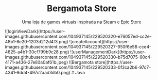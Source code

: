 <h1 align="center">Bergamota Store</h1>
<p align="center">Uma loja de games virtuais inspirada na Steam e Epic Store</p>
![loginViewDark](https://user-images.githubusercontent.com/104937145/229520320-e76057ed-cc2e-48b1-8e20-1203d212d4f3.png)
![createAccount](https://user-images.githubusercontent.com/104937145/229520327-950f6e58-cce4-4825-a4b1-30cf799b9c28.png)
![userManagementDark](https://user-images.githubusercontent.com/104937145/229520330-b75d7075-60c4-4171-a436-27e80a0af61b.jpeg)
![Bergamota store](https://user-images.githubusercontent.com/104937145/229520333-0f3ca2b6-97c7-4341-8dd4-497c2aad3db0.png)
# Java
